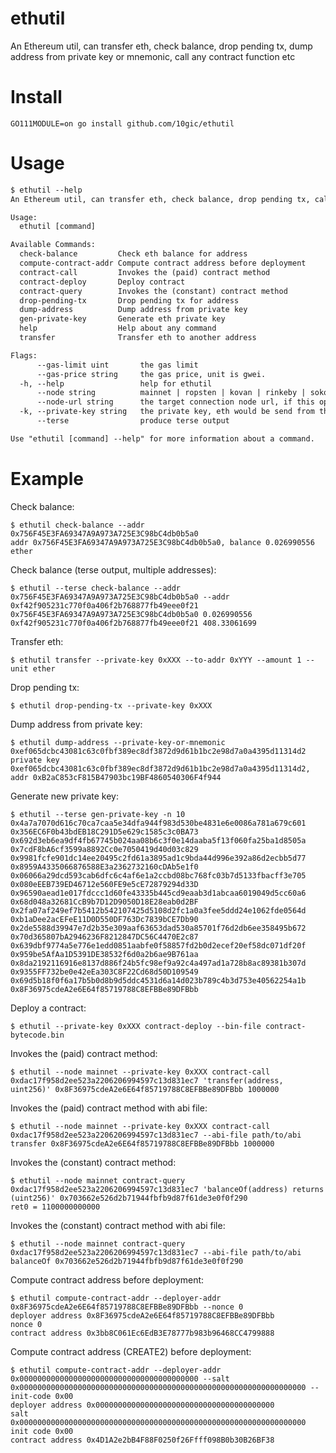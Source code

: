 # ethutil
An Ethereum util, can transfer eth, check balance, drop pending tx, dump address from private key or mnemonic, call any contract function etc

# Install
```shell
GO111MODULE=on go install github.com/10gic/ethutil
```

# Usage
```txt
$ ethutil --help
An Ethereum util, can transfer eth, check balance, drop pending tx, call any contract function etc

Usage:
  ethutil [command]

Available Commands:
  check-balance         Check eth balance for address
  compute-contract-addr Compute contract address before deployment
  contract-call         Invokes the (paid) contract method
  contract-deploy       Deploy contract
  contract-query        Invokes the (constant) contract method
  drop-pending-tx       Drop pending tx for address
  dump-address          Dump address from private key
  gen-private-key       Generate eth private key
  help                  Help about any command
  transfer              Transfer eth to another address

Flags:
      --gas-limit uint       the gas limit
      --gas-price string     the gas price, unit is gwei.
  -h, --help                 help for ethutil
      --node string          mainnet | ropsten | kovan | rinkeby | sokol, the node type (default "kovan")
      --node-url string      the target connection node url, if this option specified, the --node option is ignored
  -k, --private-key string   the private key, eth would be send from this account
      --terse                produce terse output

Use "ethutil [command] --help" for more information about a command.
```

# Example
Check balance:
```shell
$ ethutil check-balance --addr 0x756F45E3FA69347A9A973A725E3C98bC4db0b5a0
addr 0x756F45E3FA69347A9A973A725E3C98bC4db0b5a0, balance 0.026990556 ether
```

Check balance (terse output, multiple addresses):
```shell
$ ethutil --terse check-balance --addr 0x756F45E3FA69347A9A973A725E3C98bC4db0b5a0 --addr 0xf42f905231c770f0a406f2b768877fb49eee0f21
0x756F45E3FA69347A9A973A725E3C98bC4db0b5a0 0.026990556
0xf42f905231c770f0a406f2b768877fb49eee0f21 408.33061699
```

Transfer eth:
```shell
$ ethutil transfer --private-key 0xXXX --to-addr 0xYYY --amount 1 --unit ether
```

Drop pending tx:
```shell
$ ethutil drop-pending-tx --private-key 0xXXX
```

Dump address from private key:
```shell
$ ethutil dump-address --private-key-or-mnemonic 0xef065dcbc43081c63c0fbf389ec8df3872d9d61b1bc2e98d7a0a4395d11314d2
private key 0xef065dcbc43081c63c0fbf389ec8df3872d9d61b1bc2e98d7a0a4395d11314d2, addr 0xB2aC853cF815B47903bc19BF4860540306F4f944
```

Generate new private key:
```shell
$ ethutil --terse gen-private-key -n 10
0x4a7a7070d616c70ca7caa5e34dfa944f983d530be4831e6e0086a781a679c601 0x356EC6F0b43bdEB18C291D5e629c1585c3c0BA73
0x692d3eb6ea9df4fb67745b024aa08b6c3f0e14daaba5f13f060fa25ba1d8505a 0x7cdF8bA6cf3599a8892Cc0e7050419d40d03c829
0x9981fcfe901dc14ee20495c2fd61a3895ad1c9bda44d996e392a86d2ecbb5d77 0x8959A4335066876588E3a2362732160cDAb5e1f0
0x06066a29dcd593cab6dfc6c4af6e1a2ccbd08bc768fc03b7d5133fbacff3e705 0x080eEEB739ED46712e560FE9e5cE72879294d33D
0x96590aead1e017fdccc1d60fe43335b445cd9eaab3d1abcaa6019049d5cc60a6 0x68d048a32681CcB9b7D12D9050D18E28eab0d2BF
0x2fa07af249ef7b5412b542107425d5108d2fc1a0a3fee5ddd24e1062fde0564d 0xb1aDee2acEFeE11D0D550DF763Dc7839bCE7Db90
0x2de5588d39947e7d2b35e309aaf63653dad530a85701f76d2db6ee358495b672 0x70d365807bA2946236F8212847DC56C4470E2c87
0x639dbf9774a5e776e1edd0851aabfe0f58857fd2b0d2ecef20ef58dc071df20f 0x959be5AfAa1D5391DE38532f6d0a2b6ae9B761aa
0x8da2192116916e8137d886f24b5fc98ef9a92c4a497ad1a728b8ac89381b307d 0x9355FF732be0e42eEa303C8F22Cd68d50D109549
0x69d5b18f0f6a17b5b0d8b9d5ddc4531d6a14d023b789c4b3d753e40562254a1b 0x8F36975cdeA2e6E64f85719788C8EFBBe89DFBbb
```

Deploy a contract:
```shell
$ ethutil --private-key 0xXXX contract-deploy --bin-file contract-bytecode.bin
```

Invokes the (paid) contract method:
```shell
$ ethutil --node mainnet --private-key 0xXXX contract-call 0xdac17f958d2ee523a2206206994597c13d831ec7 'transfer(address, uint256)' 0x8F36975cdeA2e6E64f85719788C8EFBBe89DFBbb 1000000
```

Invokes the (paid) contract method with abi file:
```shell
$ ethutil --node mainnet --private-key 0xXXX contract-call 0xdac17f958d2ee523a2206206994597c13d831ec7 --abi-file path/to/abi transfer 0x8F36975cdeA2e6E64f85719788C8EFBBe89DFBbb 1000000
```

Invokes the (constant) contract method:
```shell
$ ethutil --node mainnet contract-query 0xdac17f958d2ee523a2206206994597c13d831ec7 'balanceOf(address) returns (uint256)' 0x703662e526d2b71944fbfb9d87f61de3e0f0f290
ret0 = 1100000000000
```

Invokes the (constant) contract method with abi file:
```shell
$ ethutil --node mainnet contract-query 0xdac17f958d2ee523a2206206994597c13d831ec7 --abi-file path/to/abi balanceOf 0x703662e526d2b71944fbfb9d87f61de3e0f0f290
```

Compute contract address before deployment:
```shell
$ ethutil compute-contract-addr --deployer-addr 0x8F36975cdeA2e6E64f85719788C8EFBBe89DFBbb --nonce 0
deployer address 0x8F36975cdeA2e6E64f85719788C8EFBBe89DFBbb
nonce 0
contract address 0x3bb8C061Ec6EdB3E78777b983b96468CC4799888 
```

Compute contract address (CREATE2) before deployment:
```shell
$ ethutil compute-contract-addr --deployer-addr 0x0000000000000000000000000000000000000000 --salt 0x0000000000000000000000000000000000000000000000000000000000000000 --init-code 0x00
deployer address 0x0000000000000000000000000000000000000000
salt 0x0000000000000000000000000000000000000000000000000000000000000000
init code 0x00
contract address 0x4D1A2e2bB4F88F0250f26Ffff098B0b30B26BF38
```
